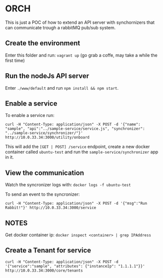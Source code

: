 # ORCH

This is just a POC of how to extend an API server with synchornizers that can communicate trough a rabbitMQ pub/sub system.

## Create the environment
Enter this folder and run: `vagrant up` (go grab a coffe, may take a while the first time)

## Run the nodeJs API server
Enter `./www/default` and run `npm install && npm start`.

## Enable a service
To enable a service run:
```
curl -H "Content-Type: application/json" -X POST -d '{"name": "sample", "api":"../sample-service/service.js", "synchronizer": "../sample-service/synchronizer/"}' http://10.0.33.34:3000/utility/onboard
```

This will add the `[GET | POST] /service` endpoint, create a new docker container called `ubuntu-test` and run the `sample-service/synchronizer` app in it.

## View the communication

Watch the syncronizer logs with: `docker logs -f ubuntu-test`

To send an event to the syncronizer:
```
curl -H "Content-Type: application/json" -X POST -d '{"msg":"Run Rabbit!"}' http://10.0.33.34:3000/service
```

## NOTES

Get docker container ip: `docker inspect <container> | grep IPAddress`

## Create a Tenant for service
```
curl -H "Content-Type: application/json" -X POST -d '{"service":"sample", "attributes": {"instanceIp": "1.1.1.1"}}' http://10.0.33.34:3000/core/tenants
```